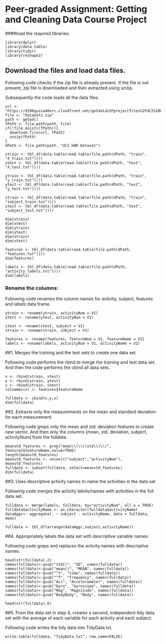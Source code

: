 # Peer-graded Assignment: Getting and Cleaning Data Course Project

####load the required libraries:

```{r}
library(dplyr)
library(data.table)
library(tidyr)
library(reshape2)
```


## Download the files and load data files.
Following code checks if the zip file is already present. If the file is not present, zip file is
downloaded and then extracted using unzip.

Subsequently the code loads all the data files.

```{r}
url <- "https://d396qusza40orc.cloudfront.net/getdata%2Fprojectfiles%2FUCI%20HAR%20Dataset.zip"
file <- "DataSets.zip"
path <- getwd()
fPath <- file.path(path, file)
if(!file.exists(fPath)){
  download.file(url, fPath)
  unzip(fPath)
}
dPath <- file.path(path, "UCI HAR Dataset")

xtrain <- tbl_df(data.table(read.table(file.path(dPath, "train", "X_train.txt"))))
xtest <- tbl_df(data.table(read.table(file.path(dPath, "test", "X_test.txt"))))

ytrain <- tbl_df(data.table(read.table(file.path(dPath, "train", "y_train.txt"))))
ytest <- tbl_df(data.table(read.table(file.path(dPath, "test", "y_test.txt"))))

strain <- tbl_df(data.table(read.table(file.path(dPath, "train", "subject_train.txt"))))
stest <- tbl_df(data.table(read.table(file.path(dPath, "test", "subject_test.txt"))))

dim(xtrain)
dim(xtest)
dim(ytrain)
dim(ytest)
dim(strain)
dim(stest)

features <- tbl_df(data.table(read.table(file.path(dPath, "features.txt"))))
dim(features)

labels <- tbl_df(data.table(read.table(file.path(dPath, "activity_labels.txt"))))
dim(labels)

```

### Rename the columns:

Following code renames the column names for activity, subject, features and labels data frame.

```{r}
ytrain <- rename(ytrain, activityNum = V1)
ytest <- rename(ytest, activityNum = V1)

stest <- rename(stest, subject = V1)
strain <- rename(strain, subject = V1)

features <- rename(features, featureNum = V1, featureName = V2)
labels <- rename(labels, activityNum = V1, activityName = V2)

```


##1. Merges the training and the test sets to create one data set.

Following code performs the rbind to merge the training and test data set.
And then the code performs the cbind all data sets.

```{r}
x <- rbind(xtrain, xtest)
y <- rbind(ytrain, ytest)
s <- rbind(strain, stest)
colnames(x) <- features$featureName

fulldata <- cbind(s,y,x)
dim(fulldata)

```



##2. Extracts only the measurements on the mean and standard deviation for each measurement.

Following code greps only the mean and std. deviation features to create new vector.
And then only the columns [mean, std. deviation, subject, activityNum] from the fulldata.

```{r}
meanstd_features <- grep("mean\\(\\)|std\\(\\)", features$featureName,value=TRUE)
length(meanstd_features)
meanstd_features <- union(c("subject","activityNum"), meanstd_features)
fulldata <- subset(fulldata, select=meanstd_features)
dim(fulldata)

```



##3. Uses descriptive activity names to name the activities in the data set

Following code merges the activity labels/names with activities in the full data set. 

```{r}
fulldata <- merge(labels, fulldata, by="activityNum", all.x = TRUE)
fulldata$activityName <- as.character(fulldata$activityName)
dataAggr<- aggregate(. ~ subject - activityName, data = fulldata, mean) 

fulldata <- tbl_df(arrange(dataAggr,subject,activityName))

```


##4. Appropriately labels the data set with descriptive variable names.

Following code greps and replaces the activity names with descriptive names. 

```{r}
head(str(fulldata),2)
names(fulldata)<-gsub("std()", "SD", names(fulldata))
names(fulldata)<-gsub("mean()", "MEAN", names(fulldata))
names(fulldata)<-gsub("^t", "time", names(fulldata))
names(fulldata)<-gsub("^f", "frequency", names(fulldata))
names(fulldata)<-gsub("Acc", "Accelerometer", names(fulldata))
names(fulldata)<-gsub("Gyro", "Gyroscope", names(fulldata))
names(fulldata)<-gsub("Mag", "Magnitude", names(fulldata))
names(fulldata)<-gsub("BodyBody", "Body", names(fulldata))

head(str(fulldata),6)

```



##5. From the data set in step 4, creates a second, independent tidy data set with the average of each variable for each activity and each subject.

Following code writes the tidy data into TidyData.txt.

```{r}
write.table(fulldata, "TidyData.txt", row.name=FALSE)

```


